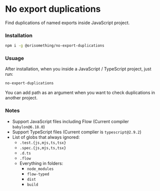 # No export duplications

Find duplications of named exports inside JavaScript project.

### Installation

```sh
npm i -g @orisomething/no-export-duplications
```

### Usuage

After installation, when you inside a JavaScript / TypeScript project, just run:

```sh
no-export-duplications
```

You can add path as an argument when you want to check duplications in another project.

### Notes

- Support JavaScript files including Flow (Current compiler `babylon@6.18.0`)
- Support TypeScript files (Current complier is `typescript@2.9.2`)
- List of globs that always ignored:
  - `.test.{js,mjs,ts,tsx}`
  - `.spec.{js,mjs,ts,tsx}`
  - `.d.ts`
  - `.flow`
  - Everything in folders:
    - `node_modules`
    - `flow-typed`
    - `dist`
    - `build`
